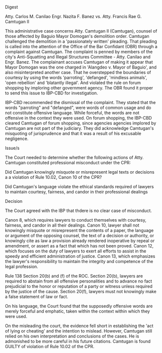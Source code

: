 Digest

Atty. Carlos M. Canilao
Engr. Nazita F. Banez
vs.
Atty. Francis Rae G. Camtugan II

This administrative case concerns Atty. Camtugan II (Camtugan), counsel of those affected by  Baguio Mayor Domogan's demolition order. Camtugan challenged the demolition in a 'passionately written' pleading. That pleading is called into the attention of  the Office of the Bar Confidant (OBR) through a complaint against Camtugan. The complaint is penned by members of the city's Anti-Squatting and Illegal Structures Committee - Atty. Canilao and Engr. Banez. The complainant accuses Camtugan of making it appear that Mayor Domogan was the one charged in 'Alangdeo v. Mayor of Baguio', and also misinterpreted another case. That he overstepped the boundaries of courtesy by using the words 'parroting', 'defanged', 'mindless animals', 'open rebellion' and 'blatantly illegal'.  And violated the rule on forum shopping by imploring other government agency. The OBR found it proper to send this issue to IBP-CBD for investigation. 

IBP-CBD recommended the dismissal of the complaint. They stated that the words "parroting" and "defanged", were words of common usage and do not constitute offensive language. While forceful, the words are not offensive in the context they were used. On forum shopping, the IBP-CBD cleared Camtugan of forum shopping, since agencies agencies implored by Camtugan are not part of the judiciary. They did acknowledge Camtugan's misquoting of jurisprudence and that it was a result of his excusable negligence.  

Issue/s

The Court needed to determine whether the following actions of Atty. Camtugan constituted professional misconduct under the CPR:

Did Camtugan knowingly misquote or misrepresent legal texts or decisions a a violation of Rule 10.02, Canon 10 of the CPR?

Did Camtugan's language violate the ethical standards required of lawyers to maintain courtesy, fairness, and candor in their professional dealings

Decision

The Court agreed with the IBP that thdere is no clear case of misconduct.


Canon 8, which requires lawyers to conduct themselves with courtesy, fairness, and candor in all their dealings. Canon 10, lawyer shall not knowingly misquote or misrepresent the contents of a paper, the language or argument of the opposing counsel, the text of a decision or authority, or knowingly cite as law a provision already rendered inoperative by repeal or amendment, or assert as a fact that which has not been proved. Canon 12, which focuses on the duty of lawyers to exert all efforts to assist in the speedy and efficient administration of justice. Canon 13, which emphasizes the lawyer's responsibility to maintain the integrity and competence of the legal profession.

Rule 138 Section 20(b) and (f) of the ROC. Section 20(b), lawyers are required to abstain from all offensive personalities and to advance no fact prejudicial to the honor or reputation of a party or witness unless required by the justice of the cause. Section 20(f), lawyers must not knowingly make a false statement of law or fact.

On his language, the Court found that the supposedly offensive words are merely forceful and emphatic, taken within the context within which they were used. 

On the misleading the court, the evidence fell short in establishing the 'act of lying or cheating' and the intention to mislead. However, Camtugan still relied on his own interpretation and conclusions of the cases. He is admonished to be more careful in his future citations.  Camtugan is found GUILTY of violation of Rule 10.02 of the CPR.

